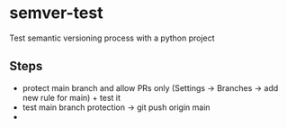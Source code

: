 # semver-test
Test semantic versioning process with a python project


## Steps

* protect main branch and allow PRs only (Settings -> Branches -> add new rule for main) + test it
* test main branch protection -> git push origin main
* 